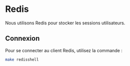 # Redis

Nous utilisons Redis pour stocker les sessions utilisateurs.

## Connexion

Pour se connecter au client Redis, utilisez la commande :

```bash
make redisshell
```
